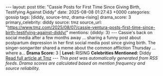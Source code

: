 --- layout: post title: "Cassie Posts for First Time Since Giving Birth, Testifying Against Diddy" date: 2025-08-08 01:27:43 +0000 categories: gossip tags: [diddy, source-tmz, drama-rising] drama_score: 3 primary_celebrity: diddy source: tmz source_url: "https://www.tmz.com/2025/08/07/cassie-ventura-posts-first-time-since-birth-testifying-against-diddy/" mentions: {diddy: 3} --- Cassie's back on social media after a few months away ... sharing a funny post about postpartum depression in her first social media post since giving birth. The singer-songwriter shared a meme about the common affliction Thursday ... where a… **Drama Score:** 3 | **Level:** RISING **Celebrities Mentioned:** Diddy [Read full article at Tmz](https://www.tmz.com/2025/08/07/cassie-ventura-posts-first-time-since-birth-testifying-against-diddy/) --- *This post was automatically generated from RSS feeds. Drama scores are calculated based on mention frequency and source reliability.*